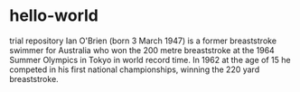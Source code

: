 # hello-world
trial repository
Ian O'Brien (born 3 March 1947) is a former breaststroke swimmer for Australia who won the 200 metre breaststroke at the 1964 Summer Olympics in Tokyo in world record time. In 1962 at the age of 15 he competed in his first national championships, winning the 220 yard breaststroke.
